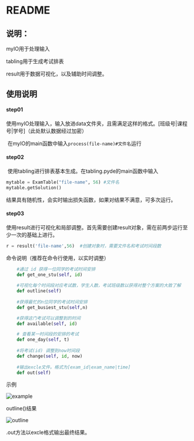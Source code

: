 # README

## 说明：

myIO用于处理输入

tabling用于生成考试排表

result用于数据可视化，以及辅助时间调整。

## 使用说明

#### step01

​	使用myIO处理输入，输入放进data文件夹，且需满足这样的格式。[班级号|课程号|学号]（此处默认数据经过加密）

​	在myIO的main函数中输入`process(file-name)#文件名`运行

#### step02

​	 使用tabling进行排表基本生成。在tabling.pyde的main函数中输入

```python
mytable = ExamTable("file-name", 56) #文件名
mytable.getSolution()
```

结果具有随机性，会实时输出损失函数，如果对结果不满意，可多次运行。

#### step03

​	使用result进行可视化和局部调整。首先需要创建result对象，需在前两步运行至少一次的基础上进行。

```python
r = result('file-name',56)	#创建对象时，需要文件名和考试时间段数
```

命令说明（推荐在命令行使用，以实时调整）

```python
  	#通过 id 获得一位同学的考试时间安排
    def get_one_stu(self, id)
    
    #可视化每个时间段对应考试数，学生人数，考试班级数以获得对整个方案的大致了解
    def outline(self)
        
    #获得最忙的n位同学的考试时间安排
    def get_busiest_stu(self,n)

    #获得这门考试可以调整到的时间
    def available(self, id)

    # 查看某一时间段的安排的考试
    def one_day(self, t)
       
    #将考试(id) 调整到now时间段
    def change(self, id, now)
        
	#输出excle文件。格式为[exam_id|exam_name|time]
    def out(self)
```

示例

![example](https://box.nju.edu.cn/f/c02232631cba405db7fc/?dl=1)

outline()结果

![outline](https://box.nju.edu.cn/f/fa3df0b381a5470ab95b/?dl=1)

.out方法以excle格式输出最终结果。

